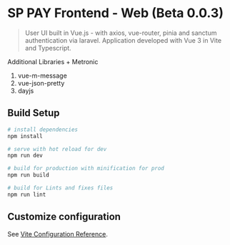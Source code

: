 # SP PAY Frontend - Web (Beta 0.0.3)

> User UI built in Vue.js - with axios, vue-router, pinia and sanctum authentication via laravel.
> Application developed with Vue 3 in Vite and Typescript.


Additional Libraries + Metronic

1. vue-m-message
2. vue-json-pretty
3. dayjs

## Build Setup

```bash
# install dependencies
npm install

# serve with hot reload for dev
npm run dev

# build for production with minification for prod
npm run build

# build for Lints and fixes files
npm run lint
```


## Customize configuration

See [Vite Configuration Reference](https://vitejs.dev/config/).

